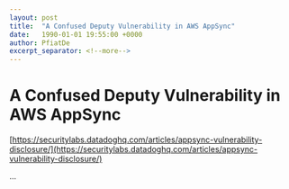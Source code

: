 ```yaml
---
layout: post
title:  "A Confused Deputy Vulnerability in AWS AppSync"
date:   1990-01-01 19:55:00 +0000
author: PfiatDe
excerpt_separator: <!--more-->
---
```


# A Confused Deputy Vulnerability in AWS AppSync

[https://securitylabs.datadoghq.com/articles/appsync-vulnerability-disclosure/](https://securitylabs.datadoghq.com/articles/appsync-vulnerability-disclosure/)

...
<!--more-->
